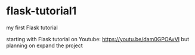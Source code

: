 # flask-tutorial1
my first Flask tutorial

starting with Flask tutorial on Youtube: https://youtu.be/dam0GPOAvVI
but planning on expand the project
